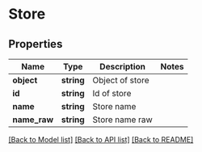 # Store

## Properties
Name | Type | Description | Notes
------------ | ------------- | ------------- | -------------
**object** | **string** | Object of store | 
**id** | **string** | Id of store | 
**name** | **string** | Store name | 
**name_raw** | **string** | Store name raw | 

[[Back to Model list]](../README.md#documentation-for-models) [[Back to API list]](../README.md#documentation-for-api-endpoints) [[Back to README]](../README.md)


